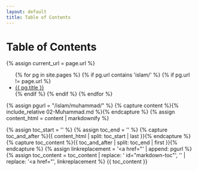 ```yaml
---
layout: default
title: Table of Contents
---
```


<h1>Table of Contents</h1>

{% assign current_url = page.url %}

<ul>
  {% for pg in site.pages %}
    {% if pg.url contains 'islam/' %}
    {% if pg.url != page.url %}
      <li>
        <a href="{{ pg.url }}">{{ pg.title }}</a>
      </li>
    {% endif %}
    {% endif %}
  {% endfor %}
</ul>

{% assign pgurl = "/islam/muhammad/" %}
{% capture content %}{% include_relative 02-Muhammad.md %}{% endcapture %}
{% assign content_html = content | markdownify %}

{% assign toc_start = '<!--TOC-->' %}
{% assign toc_end = '<!--/TOC-->' %}
{% capture toc_and_after %}{{ content_html | split: toc_start | last }}{% endcapture %}
{% capture toc_content %}{{ toc_and_after | split: toc_end | first }}{% endcapture %}
{% assign linkreplacement = '<a href="' | append: pgurl %}
{% assign toc_content = toc_content | replace: ' id="markdown-toc"', '' | replace: '<a href="', linkreplacement %}
{{ toc_content }}


